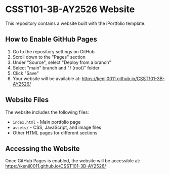 # CSST101-3B-AY2526 Website

This repository contains a website built with the iPortfolio template.

## How to Enable GitHub Pages

1. Go to the repository settings on GitHub
2. Scroll down to the "Pages" section
3. Under "Source", select "Deploy from a branch"
4. Select "main" branch and "/ (root)" folder
5. Click "Save"
6. Your website will be available at: https://kenji0011.github.io/CSST101-3B-AY2526/

## Website Files

The website includes the following files:
- `index.html` - Main portfolio page
- `assets/` - CSS, JavaScript, and image files
- Other HTML pages for different sections

## Accessing the Website

Once GitHub Pages is enabled, the website will be accessible at:
https://kenji0011.github.io/CSST101-3B-AY2526/
